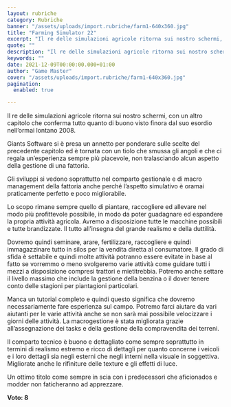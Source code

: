```yaml
---
layout: rubriche
category: Rubriche
banner: "/assets/uploads/import.rubriche/farm1-640x360.jpg"
title: "Farming Simulator 22"
excerpt: "Il re delle simulazioni agricole ritorna sui nostro schermi, con un altro capitolo che conferma tutto quanto di buono visto finora dal suo esordio nell’ormai lontano 2008. Giants Software si è presa un annetto per ponderare sulle scelte del precedente capitolo ed è tornata con un tiolo che smussa gli angoli e che ci regala [&hellip"
quote: ""
description: "Il re delle simulazioni agricole ritorna sui nostro schermi, con un altro capitolo che conferma tutto quanto di buono visto finora dal suo esordio nell’ormai lontano 2008. Giants Software si è presa un annetto per ponderare sulle scelte del precedente capitolo ed è tornata con un tiolo che smussa gli angoli e che ci regala [&hellip"
keywords: ""
date: 2021-12-09T00:00:00.000+01:00
author: "Game Master"
cover: "/assets/uploads/import.rubriche/farm1-640x360.jpg"
pagination:
  enabled: true

---
```


Il re delle simulazioni agricole ritorna sui nostro schermi, con un altro capitolo che conferma tutto quanto di buono visto finora dal suo esordio nell’ormai lontano 2008.

Giants Software si è presa un annetto per ponderare sulle scelte del precedente capitolo ed è tornata con un tiolo che smussa gli angoli e che ci regala un’esperienza sempre più piacevole, non tralasciando alcun aspetto della gestione di una fattoria.

Gli sviluppi si vedono soprattutto nel comparto gestionale e di macro management della fattoria anche perché l’aspetto simulativo è oramai praticamente perfetto e poco migliorabile.

Lo scopo rimane sempre quello di piantare, raccogliere ed allevare nel modo più profittevole possibile, in modo da poter guadagnare ed espandere la propria attività agricola. Avremo a disposizione tutte le macchine possibili e tutte brandizzate. Il tutto all’insegna del grande realismo e della duttilità.

Dovremo quindi seminare, arare, fertilizzare, raccogliere e quindi immagazzinare tutto in silos per la vendita diretta al consumatore. Il grado di sfida è settabile e quindi molte attività potranno essere evitate in base al fatto se vorremmo o meno svolgeremo varie attività come guidare tutti i mezzi a disposizione compresi trattori e mietitrebbia. Potremo anche settare il livello massimo che include la gestione della benzina o il dover tenere conto delle stagioni per piantagioni particolari.

Manca un tutorial completo e quindi questo significa che dovremo necessariamente fare esperienza sul campo. Potremo farci aiutare da vari aiutanti per le varie attività anche se non sarà mai possibile velocizzare i giorni delle attività. La macrogestione è stata migliorata grazie all’assegnazione dei tasks e della gestione della compravendita dei terreni.

Il comparto tecnico è buono e dettagliato come sempre soprattutto in termini di realismo estremo e ricco di dettagli per quanto concerne i veicoli e i loro dettagli sia negli esterni che negli interni nella visuale in soggettiva. Migliorate anche le rifiniture delle texture e gli effetti di luce.

Un ottimo titolo come sempre in scia con i predecessori che aficionados e modder non faticheranno ad apprezzare.

**Voto: 8**